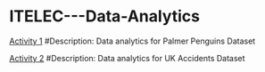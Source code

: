 # ITELEC---Data-Analytics

[Activity 1](https://github.com/jkayekaye/ITELEC---Data-Analytics.git)
#Description: Data analytics for Palmer Penguins Dataset

[Activity 2](https://github.com/jkayekaye/ITELEC---Data-Analytics.git)
#Description: Data analytics for UK Accidents Dataset
